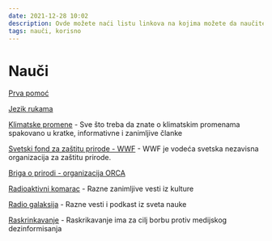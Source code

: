 ```yaml
---
date: 2021-12-28 10:02
description: Ovde možete naći listu linkova na kojima možete da naučite nešto korisno
tags: nauči, korisno
---
```

# Nauči

[Prva pomoć](https://www.redcross.org.rs/sr/javna-ovla%C5%A1%C4%87enja-i-programi-cks/prva-pomo%C4%87/)  

[Jezik rukama](http://gogb.org.rs/srpski-znakovni-jezik/)  

[Klimatske promene](https://www.klima101.rs/) - Sve što treba da znate o klimatskim promenama spakovano u kratke, informativne i zanimljive članke  

[Svetski fond za zaštitu prirode - WWF](https://www.wwfadria.org/sr/novosti/vesti/) - WWF je vodeća svetska nezavisna organizacija za zaštitu prirode.  

[Briga o prirodi - organizacija ORCA](https://orca.rs/)  

[Radioaktivni komarac](https://www.facebook.com/radioaktivni.komarac) - Razne zanimljive vesti iz kulture  

[Radio galaksija](https://www.facebook.com/radiogalaksija/) - Razne vesti i podkast iz sveta nauke 

[Raskrinkavanje](https://www.facebook.com/raskrikavanje/) - Raskrikavanje ima za cilj borbu protiv medijskog dezinformisanja

